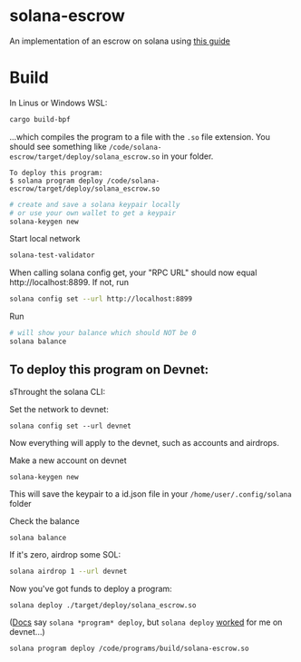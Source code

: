 # solana-escrow

An implementation of an escrow on solana using [this guide](https://paulx.dev/2021/01/14/programming-on-solana-an-introduction)


# Build

In Linus or Windows WSL:

```sh
cargo build-bpf
```

...which compiles the program to a file with the `.so` file extension. You should see something like `/code/solana-escrow/target/deploy/solana_escrow.so` in your folder.

    To deploy this program:
    $ solana program deploy /code/solana-escrow/target/deploy/solana_escrow.so

```sh
# create and save a solana keypair locally
# or use your own wallet to get a keypair
solana-keygen new
```

Start local network

```sh
solana-test-validator
```

When calling solana config get, your "RPC URL" should now equal http://localhost:8899. If not, run 

```sh
solana config set --url http://localhost:8899
```

Run

```sh
# will show your balance which should NOT be 0
solana balance
```

## To deploy this program on Devnet:

sThrought the solana CLI:

Set the network to devnet:

```
solana config set --url devnet
```

Now everything will apply to the devnet, such as accounts and airdrops.

Make a new account on devnet

```
solana-keygen new
```

This will save the keypair to a id.json file in your `/home/user/.config/solana` folder

Check the balance

```
solana balance
```

If it's zero, airdrop some SOL:

```sh
solana airdrop 1 --url devnet
```

Now you've got funds to deploy a program:

```
solana deploy ./target/deploy/solana_escrow.so
```

([Docs](https://docs.solana.com/cli/usage#deploy-program) say `solana *program* deploy`, but `solana deploy` [worked](https://docs.solana.com/cli/usage#solana-deploy) for me on devnet...)

```sh
solana program deploy /code/programs/build/solana-escrow.so
```